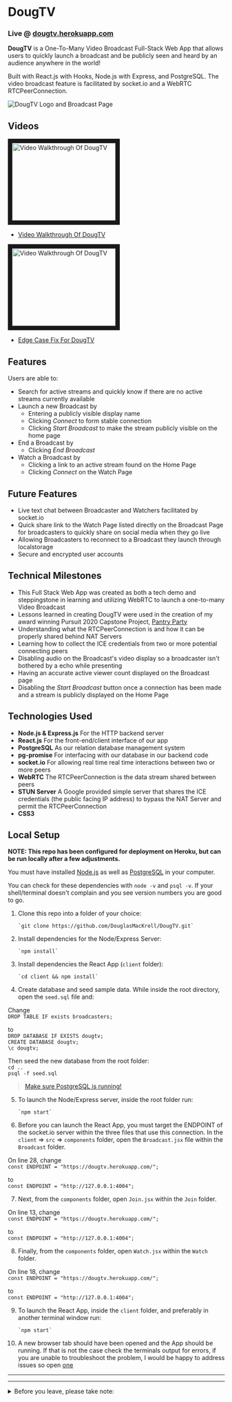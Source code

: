 # DougTV

### Live @ [dougtv.herokuapp.com](https://dougtv.herokuapp.com/)

**DougTV** is a One-To-Many Video Broadcast Full-Stack Web App that allows users to quickly launch a broadcast and be publicly seen and heard by an audience anywhere in the world!

Built with React.js with Hooks, Node.js with Express, and PostgreSQL. The video broadcast feature is facilitated by socket.io and a WebRTC RTCPeerConnection.

![DougTV Logo and Broadcast Page](https://dougtv.herokuapp.com/static/media/DougTV-Social.82bcc0c1.png)

## Videos

<a href="http://www.youtube.com/watch?feature=player_embedded&v=MhrdFbG6gCU" target="_blank"><img src="http://img.youtube.com/vi/MhrdFbG6gCU/0.jpg" 
alt="Video Walkthrough Of DougTV" width="240" height="180" border="10" /></a>

* [Video Walkthrough Of DougTV](https://youtu.be/MhrdFbG6gCU)

<a href="http://www.youtube.com/watch?feature=player_embedded&v=fTE690MjbcA" target="_blank"><img src="http://img.youtube.com/vi/fTE690MjbcA/0.jpg" 
alt="Video Walkthrough Of DougTV" width="240" height="180" border="10" /></a>

* [Edge Case Fix For DougTV](https://youtu.be/fTE690MjbcA)

## Features

Users are able to:

* Search for active streams and quickly know if there are no active streams currently available
* Launch a new Broadcast by  
  * Entering a publicly visible display name  
  * Clicking _Connect_ to form stable connection  
  * Clicking _Start Broadcast_ to make the stream publicly visible on the home page
* End a Broadcast by  
  * Clicking _End Broadcast_
* Watch a Broadcast by  
  * Clicking a link to an active stream found on the Home Page  
  * Clicking _Connect_ on the Watch Page

## Future Features

* Live text chat between Broadcaster and Watchers facilitated by socket.io
* Quick share link to the Watch Page listed directly on the Broadcast Page for broadcasters to quickly share on social media when they go live
* Allowing Broadcasters to reconnect to a Broadcast they launch through localstorage
* Secure and encrypted user accounts

## Technical Milestones

* This Full Stack Web App was created as both a tech demo and steppingstone in learning and utilizing WebRTC to launch a one-to-many Video Broadcast
* Lessons learned in creating DougTV were used in the creation of my award winning Pursuit 2020 Capstone Project, [Pantry Party](https://www.pantry-party.com/)
* Understanding what the RTCPeerConnection is and how it can be properly shared behind NAT Servers
* Learning how to collect the ICE credentials from two or more potential connecting peers
* Disabling audio on the Broadcast's video display so a broadcaster isn't bothered by a echo while presenting
* Having an accurate active viewer count displayed on the Broadcast page
* Disabling the _Start Broadcast_ button once a connection has been made and a stream is publicly displayed on the Home Page

## Technologies Used

* **Node.js & Express.js** For the HTTP backend server
* **React.js** For the front-end/client interface of our app
* **PostgreSQL** As our relation database management system
* **pg-promise** For interfacing with our database in our backend code
* **socket.io** For allowing real time real time interactions between two or more peers
* **WebRTC** The RTCPeerConnection is the data stream shared between peers
* **STUN Server** A Google provided simple server that shares the ICE credentials (the public facing IP address) to bypass the NAT Server and permit the RTCPeerConnection
* **CSS3**

## Local Setup

**NOTE: This repo has been configured for deployment on Heroku, but can be run locally after a few adjustments.**

You must have installed [Node.js](https://nodejs.org) as well as [PostgreSQL](https://www.postgresql.org/) in your computer.

You can check for these dependencies with `node -v` and `psql -v`. If your shell/terminal doesn't complain and you see version numbers you are good to go.

1. Clone this repo into a folder of your choice:

       `git clone https://github.com/DouglasMacKrell/DougTV.git`

2. Install dependencies for the Node/Express Server:

       `npm install`

3. Install dependencies the React App (`client` folder):

       `cd client && npm install`

4. Create database and seed sample data. While inside the root directory, open the `seed.sql` file and:

 Change  
         `DROP TABLE IF exists broadcasters;`

 to  
         `DROP DATABASE IF EXISTS dougtv;`  
         `CREATE DATABASE dougtv;`  
         `\c dougtv;`

Then seed the new database from the root folder:  
       `cd ..`  
       `psql -f seed.sql`

> [Make sure PostgreSQL is running!](https://www.google.com/search?q=make+sure+postgres+is+running&oq=make+sure+postf&aqs=chrome.1.69i57j0l5.5280j1j7&client=ubuntu&sourceid=chrome&ie=UTF-8)

5. To launch the Node/Express server, inside the root folder run:

       `npm start`

6. Before you can launch the React App, you must target the ENDPOINT of the socket.io server within the three files that use this connection. In the `client` => `src` => `components` folder, open the `Broadcast.jsx` file within the `Broadcast` folder.

 On line 28, change  
         `const ENDPOINT = "https://dougtv.herokuapp.com/";`

 to  
         `const ENDPOINT = "http://127.0.0.1:4004";`

7. Next, from the `components` folder, open `Join.jsx` within the `Join` folder.

 On line 13, change  
         `const ENDPOINT = "https://dougtv.herokuapp.com/";`

 to  
         `const ENDPOINT = "http://127.0.0.1:4004";`

8. Finally, from the `components` folder, open `Watch.jsx` within the `Watch` folder.

 On line 18, change  
         `const ENDPOINT = "https://dougtv.herokuapp.com/";`

 to  
         `const ENDPOINT = "http://127.0.0.1:4004";`

9. To launch the React App, inside the `client` folder, and preferably in another terminal window run:

       `npm start`

10. A new browser tab should have been opened and the App should be running. If that is not the case check the terminals output for errors, if you are unable to troubleshoot the problem, I would be happy to address issues so open [one](/issues)

---
---

<details>
    <summary>
        Before you leave, please take note:
    </summary>

You're the best! Thank you for visiting!

Please give this project a star and be sure to check out my [YouTube Channel](https://youtube.com/BigMacKrell)!

</details>
